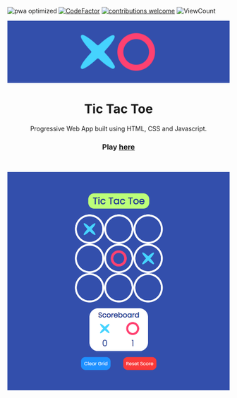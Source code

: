 ![pwa optimized](https://img.shields.io/static/v1?label=PWA&message=optimized&color=3a3a3a&labelColor=550ebe)
[![CodeFactor](https://www.codefactor.io/repository/github/sourhub226/tic-tac-toe-js/badge)](https://www.codefactor.io/repository/github/sourhub226/tic-tac-toe-js)
[![contributions welcome](https://img.shields.io/badge/contributions-welcome-brightgreen.svg?style=flat)](https://github.com/sourhub226/tic-tac-toe-js/issues)
![ViewCount](https://views.whatilearened.today/views/github/sourhub226/tic-tac-toe-js.svg)

<p align="center"><img src="app-banner.png" alt="app-banner"/></p>
<h1 align="center">Tic Tac Toe</h1>
<p align="center">Progressive Web App built using HTML, CSS and Javascript.</p>
<h3 align="center">Play <a href="https://sourhub226.github.io/tic-tac-toe-js/">here</a></h3>
<br>
<p align="center"><img src="app-screenshot.png" alt="app-screenshot" width='600px'/></p>
